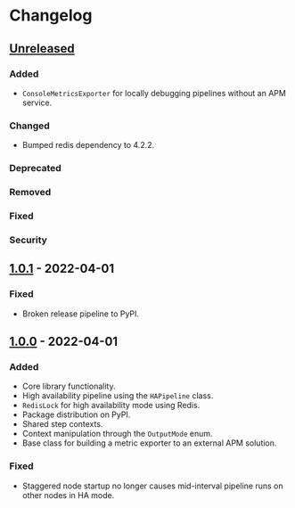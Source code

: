 # Changelog

## [Unreleased]

### Added
- `ConsoleMetricsExporter` for locally debugging pipelines without an APM service.

### Changed
- Bumped redis dependency to 4.2.2.

### Deprecated

### Removed

### Fixed

### Security

## [1.0.1] - 2022-04-01
### Fixed
- Broken release pipeline to PyPI.

## [1.0.0] - 2022-04-01
### Added
- Core library functionality.
- High availability pipeline using the `HAPipeline` class.
- `RedisLock` for high availability mode using Redis.
- Package distribution on PyPI.
- Shared step contexts.
- Context manipulation through the `OutputMode` enum.
- Base class for building a metric exporter to an external APM solution.

### Fixed
- Staggered node startup no longer causes mid-interval pipeline runs on other nodes in HA mode.


[Unreleased]: https://github.com/ARMmaster17/watergrid-python/compare/1.0.1...HEAD
[1.0.1]: https://github.com/ARMmaster17/watergrid-python/compare/1.0.0...1.0.1
[1.0.0]: https://github.com/ARMmaster17/watergrid-python/releases/tag/1.0.0

